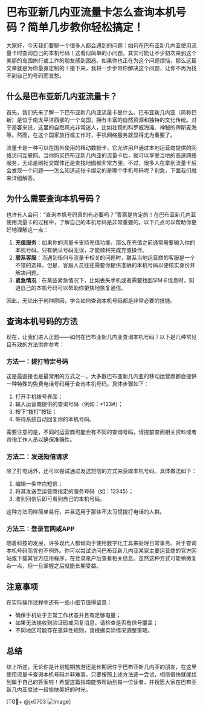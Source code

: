 # 巴布亚新几内亚流量卡怎么查询本机号码？简单几步教你轻松搞定！

大家好，今天我们要聊一个很多人都会遇到的问题：如何在巴布亚新几内亚使用流量卡时查询自己的本机号码！这看似简单的小问题，其实可能让不少初次来到这个美丽的岛国旅行或工作的朋友感到困惑。如果你也正在为这个问题烦恼，那么这篇文章就是为你量身定制的！接下来，我将一步步带你解决这个问题，让你不再为找不到自己的号码而发愁。

## 什么是巴布亚新几内亚流量卡？

首先，我们先来了解一下巴布亚新几内亚流量卡是什么。巴布亚新几内亚（简称巴新）是位于南太平洋西部的一个岛国，拥有丰富的自然资源和独特的文化传统。对于游客来说，这里的自然风光非常迷人，比如壮观的科罗威海滩、神秘的俾斯麦海等。然而，在这个国家旅行或工作时，手机网络服务就显得尤为重要了。

流量卡是一种可以在国外使用的移动数据卡，它允许用户通过本地运营商提供的网络访问互联网。当你购买巴布亚新几内亚的流量卡后，就可以享受当地的高速网络服务，无论是刷社交媒体还是查找地图都非常方便。不过，很多人在拿到流量卡后会发现一个问题——怎么知道这张卡绑定的是哪个手机号码呢？别急，下面我们就来详细解答。

## 为什么需要查询本机号码？

也许有人会问：“查询本机号码真的有必要吗？”答案是肯定的！在巴布亚新几内亚使用流量卡的过程中，了解自己的本机号码是非常重要的。以下几点可以帮助你更好地理解这一点：

1. **充值服务**：如果你的流量卡支持充值功能，那么在充值之前通常需要输入你的本机号码。只有确认号码无误，才能顺利完成充值操作。
2. **联系客服**：当遇到任何与流量卡相关的问题时，联系当地运营商的客服是一个不错的选择。但是，客服人员往往需要你提供准确的本机号码以便核实身份并解决问题。
3. **紧急情况**：在某些紧急情况下，比如丢失手机或者需要找回SIM卡信息时，知道自己的本机号码可以帮助你更快地恢复通信。

因此，无论出于何种原因，学会如何查询本机号码都是非常必要的技能。

## 查询本机号码的方法

现在，让我们进入正题——如何在巴布亚新几内亚查询本机号码？以下是几种常见且有效的方法供你参考：

### 方法一：拨打特定号码

这是最直接也是最常用的方式之一。大多数巴布亚新几内亚的移动运营商都会提供一种特殊的免费电话号码用于查询本机号码。具体步骤如下：

1. 打开手机拨号界面；
2. 输入运营商提供的查询号码（例如：*123#）；
3. 按下“拨打”按钮；
4. 等待系统自动回复你的本机号码。

需要注意的是，不同的运营商可能会有不同的查询号码，请提前查阅相关资料或者咨询工作人员以确保准确性。

### 方法二：发送短信请求

除了打电话外，还可以尝试通过发送短信的方式来获取本机号码。具体做法如下：

1. 编辑一条空白短信；
2. 将其发送至运营商指定的服务号码（如：12345）；
3. 收到回信后即可看到自己的本机号码。

这种方法同样简单易行，并且适用于那些不太习惯拨打电话的人群。

### 方法三：登录官网或APP

随着科技的发展，许多现代人都倾向于使用数字化工具来处理日常事务。对于查询本机号码而言也不例外。你可以尝试访问巴布亚新几内亚某家主要运营商的官方网站或下载其官方应用程序，在登录账户后查看相关信息。虽然这种方式可能稍微复杂一点，但一旦掌握之后就能长期受益。

## 注意事项

在实际操作过程中还有一些小细节值得留意：

- 确保手机处于正常工作状态并且有足够电量；
- 如果无法接收到验证码或回复消息，请检查是否有信号覆盖；
- 不同地区可能存在差异性规则，请根据实际情况调整策略。

## 总结

综上所述，无论你是计划短期旅游还是长期居住于巴布亚新几内亚的朋友，在这里使用流量卡查询本机号码并非难事。只要按照上述方法逐一尝试，相信很快就能找到属于自己的答案啦！希望这篇指南能够帮助到每一位读者，并祝愿大家在巴布亚新几内亚度过一段愉快美好的时光。

[TG💪+ @jx0703 ![Image](https://github.com/user-attachments/assets/dbca1d08-cadb-493c-b0ec-ad6f7a83f270)]